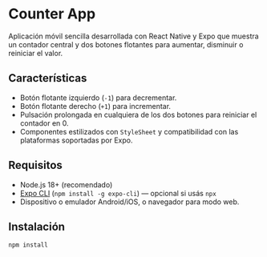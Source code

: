 # Counter App

Aplicación móvil sencilla desarrollada con React Native y Expo que muestra un contador central y dos botones flotantes para aumentar, disminuir o reiniciar el valor.

## Características

- Botón flotante izquierdo (`-1`) para decrementar.
- Botón flotante derecho (`+1`) para incrementar.
- Pulsación prolongada en cualquiera de los dos botones para reiniciar el contador en 0.
- Componentes estilizados con `StyleSheet` y compatibilidad con las plataformas soportadas por Expo.

## Requisitos

- Node.js 18+ (recomendado)
- [Expo CLI](https://docs.expo.dev/) (`npm install -g expo-cli`) — opcional si usás `npx`
- Dispositivo o emulador Android/iOS, o navegador para modo web.

## Instalación

```bash
npm install
```
